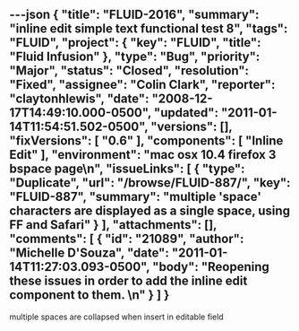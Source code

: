 ---json
{
  "title": "FLUID-2016",
  "summary": "inline edit simple text functional test 8",
  "tags": "FLUID",
  "project": {
    "key": "FLUID",
    "title": "Fluid Infusion"
  },
  "type": "Bug",
  "priority": "Major",
  "status": "Closed",
  "resolution": "Fixed",
  "assignee": "Colin Clark",
  "reporter": "claytonhlewis",
  "date": "2008-12-17T14:49:10.000-0500",
  "updated": "2011-01-14T11:54:51.502-0500",
  "versions": [],
  "fixVersions": [
    "0.6"
  ],
  "components": [
    "Inline Edit"
  ],
  "environment": "mac osx 10.4 firefox 3 bspace page\n",
  "issueLinks": [
    {
      "type": "Duplicate",
      "url": "/browse/FLUID-887/",
      "key": "FLUID-887",
      "summary": "multiple 'space' characters are displayed as a single space, using FF and Safari"
    }
  ],
  "attachments": [],
  "comments": [
    {
      "id": "21089",
      "author": "Michelle D'Souza",
      "date": "2011-01-14T11:27:03.093-0500",
      "body": "Reopening these issues in order to add the inline edit component to them.&#x20;\n"
    }
  ]
}
---
multiple spaces are collapsed when insert in editable field

        
